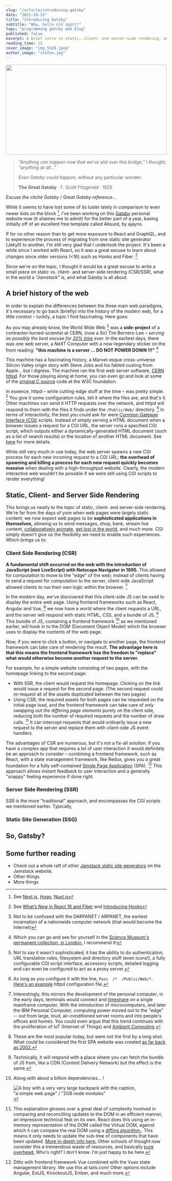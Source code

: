 ```yaml
---
slug: "/article/introducing-gatsby"
date: "2021-10-25"
title: "Introducing Gatsby"
subtitle: "Why, hello old sport!"
tags: "programming gatsby web blog"
published: false
excerpt: A brief intro to static, client- and server-side rendering, and what static site generators are about.
reading_time: 15
cover_image: "img_5328.jpeg"
author_image: "stefan.jpg"
---
```


<div style="width:100%;height:0;padding-bottom:56%;position:relative;">
  <img src="https://media.giphy.com/media/g9582DNuQppxC/source.gif" width="100%" height="100%" style="position:absolute" frameBorder="0" class="giphy-embed" allowFullScreen></img>
</div>

> _“Anything can happen now that we’ve slid over this bridge,”_ I thought; _“anything at all...”_
>
> _Even Gatsby could happen,_ without any particular wonder.
>
> **The Great Gatsby** ∙ F. Scott Fitzgerald ∙ 1925

*Excuse the cliché Gatsby / Great Gatsby reference...*

While it seems to have lost some of its luster lately in comparison to even newer kids on the block [^1], I've been working on this [Gatsby](https://www.gatsbyjs.com/) personal website now (it shames me to admit) for the better part of a year, basing initially off of an excellent free template called Absurd, by ajayns.

If for no other reason than to get more exposure to React and GraphQL, and to experience the process of migrating from one static site generator (Jekyll) to another, I'm still very glad that I undertook the project. It's been a while since I worked with React, so it was a great excuse to learn about changes since older versions (<16) such as Hooks and Fiber. [^2]

Since we're on the topic, I thought it would be a great excuse to write a small piece on static vs. client- and server-side rendering (CSR/SSR), what in the world a _"Jamstack"_ is, and what Gatsby is all about.


## A brief history of the web

In order to explain the differences between the three main web paradigms, it's necessary to go back (briefly) into the history of the modern web, for a little context – luckily, a topic I find fascinating. Here goes:

As you may already know, the World Wide Web [^12] was a **side-project** of a contractor-turned-scientist at CERN, (now a Sir) Tim Berners-Lee – *serving as possibly the best excuse for [20% time]() ever.* In the earliest days, there was one web server, a NeXT Computer with a now-legendary sticker on the front reading: **"this machine is a server ... DO NOT POWER DOWN !!!"** [^3]

This machine has a fascinating history, a Marvel-esque cross-universe Silicon Valley origin story with Steve Jobs and his fabled ousting from Apple... but I digress. The  machine ran the first web server software, [CERN httpd](https://en.wikipedia.org/wiki/CERN_httpd). For those playing along at home, you can even go and look at some of the [original C source](https://www.w3.org/Daemon/Implementation/HTDaemon.c) code at the W3C foundation.

In essence, httpd – while cutting-edge stuff at the time – was pretty simple. [^4] You give it some configuration rules, tell it where the files are, and that's it. Other machines can send it HTTP requests over the network, and httpd will respond to them with the files it finds under the `/Public/Web/` directory. [^5] In terms of interactivity, the best you could ask for were [Common Gateway Interface (CGI)](https://www.w3.org/Daemon/User/CGI/Overview.html) scripts. Instead of simply serving a HTML document when a browser issues a request for a CGI URL, the server runs a specified CGI script, which outputs either a dynamically-generated HTML document (such as a list of search results) or the location of another HTML document. See [here](https://computer.howstuffworks.com/cgi3.htm) for more details.

While still very much in use today, the web server spawns a new CGI process for each new incoming request to a CGI URL; **the overhead of spawning and killing a process for each new request quickly becomes massive** when dealing with a high-throughput website. Clearly, the modern interactive web wouldn't be possible if we were still using CGI scripts to render everything!


## Static, Client- and Server Side Rendering

This brings us neatly to the topic of static, client- and server-side rendering. We're far from the days of yore when web pages were largely static content; we now expect web pages to be **sophisticated applications in themselves,** allowing us to send messages, shop, bank, stream live content, [collaboratively animate](https://garticphone.com/), [get lost in the world](https://www.geoguessr.com/), and much more. CGI simply doesn't give us the flexibility we need to enable such experiences. Which brings us to:

### Client Side Rendering (CSR)

**A fundamental shift occurred on the web with the introduction of JavaScript (neé LiveScript) with Netscape Navigator in 1995.** This allowed for computation to move to the "edge" of the web; instead of clients having to send a request for computation to the server, client-side JavaScript allowed clients to run their own logic within the browser. [^6]

In the modern day, we've discovered that this client-side JS can be used to display the entire web page. Using frontend frameworks such as React, Angular and Vue, [^9] we now have a world where the client requests a URL, and the server will respond with static HTML, CSS, and a bundle of JS. [^11] This bundle of JS, containing a frontend framework [^10] as we mentioned earlier, will hook in to the DOM (Document Object Model) which the browser uses to display the contents of the web page.

Now, if you were to click a button, or navigate to another page, the frontend framework can take care of rendering the result. **The advantage here is that this means the frontend framework has the freedom to "replace" what would otherwise become another request to the server.**

For example, for a simple website consisting of two pages, with the homepage linking to the second page:

- With SSR, the client would request the homepage. Clicking on the link would issue a request for the second page. (The second request could re-request all of the assets duplicated between the two pages)
- Using CSR, the required assets for both pages can be requested on the initial page load, and the frontend framework can take care of *only swapping out the differing page elements* purely on the client side, reducing both the number of required requests and the number of draw calls. [^7] It can intercept requests that would ordinarily issue a new request to the server and replace them with client-side JS event handlers.

The advantages of CSR are numerous, but it's not a fix-all solution. If you have a complex app that requires a lot of user interaction it would definitely be an approach to consider – combining a frontend framework, such as React, with a state management framework, like Redux, gives you a great foundation for a fully self-contained [Single Page Application](https://en.wikipedia.org/wiki/Single-page_application) (SPA). [^8] This approach allows instant feedback to user interaction and a generally "snappy" feeling experience if done right.

### Server Side Rendering (SSR)

SSR is the more "traditional" approach, and encompasses the CGI scripts we mentioned earlier. Typically,




### Static Site Generation (SSG)

## So, Gatsby?


## Some further reading

- Check out a whole raft of other [Jamstack static site generators](https://jamstack.org/generators/) on the Jamstack website.
- Other things
- More things


<!-- Footnotes -->

[^1]: See [Next.js](https://nextjs.org/), [Hugo](https://gohugo.io/), [Nuxt.js](https://nuxtjs.org/)

[^2]: See [What’s New in React 16 and Fiber](https://medium.com/edge-coders/react-16-features-and-fiber-explanation-e779544bb1b7) and [Introducing Hooks](https://reactjs.org/docs/hooks-intro.html)

[^3]: Which you can go and see for yourself in the [Science Museum's permanent collection, in London.](https://collection.sciencemuseumgroup.org.uk/objects/co8232360/next-cube-computer-1990-personal-computer) I recommend it!

[^4]: Not to say it wasn't sophisticated; it has the ability to do authentication, URL translation rules, filesystem and directory stuff (even icons!), a fully configurable CGI script interface, accessory scripts, detailed logging and can even be configured to act as a proxy server.

[^5]: As long as you configure it with the line, `Pass	/*	/Public/Web/*`. [Here's an example](https://www.w3.org/Daemon/User/Config/httpd.conf.txt) httpd configuration file.

[^6]: Interestingly, this mirrors the development of the personal computer; in the early days, terminals would connect and [timeshare](https://en.wikipedia.org/wiki/Time-sharing) on a single mainframe computer. With the introduction of microcomputers, and later the IBM Personal Computer, computing power moved out to the "edge" -- out from large, loud, air-conditioned server rooms and into people's offices and homes. You could even argue that this trend continues with the proliferation of IoT (Internet of Things) and [Ambient Computing](https://www.digitaltrends.com/computing/what-is-ambient-computing/).

[^7]: This explanation glosses over a great deal of complexity involved in comparing and reconcilling updates to the DOM in an efficient manner, an impressive technical feat on its own. React does this using an in-memory representation of the DOM called the Virtual DOM, against which it can compare the real DOM using a [diffing algorithm.](https://reactjs.org/docs/reconciliation.html). This means it only needs to update the sub-tree of components that have been updated. [More in-depth info here.](https://hackernoon.com/virtual-dom-reconciliation-and-diffing-algorithm-explained-simply-ycn34gr) Other schools of thought now consider this a tremendous waste of resources, and basically [pure overhead.](https://svelte.dev/blog/virtual-dom-is-pure-overhead) Who's right? I don't know. I'm just happy to be here.

[^8]: Ditto with frontend framework Vue combined with the Vuex state management library. We use this at tails.com! Other options include Angular, ExtJS, KnockoutJS, Ember, and much more.

[^9]: These are the most popular today, but were not the first by a long shot. What could be considered the first SPA website was created [as far back as 2002.](https://en.wikipedia.org/wiki/Single-page_application#cite_note-4)

[^10]: Along with about a billion dependencies... !<div style="max-width: 400px"> ![A boy with a very very large backpack with the caption, "a simple web page" / "2GB node modules"](../images/article_images/node_modules_backpack.jpeg) </div>

[^11]: Technically, it will respond with a place where you can fetch the bundle of JS from, like a CDN (Content Delivery Network) but the effect is the same.

[^12]: Not to be confused with the DARPANET / ARPANET, the earliest incarnation of a nationwide computer network (that would become the Internet)